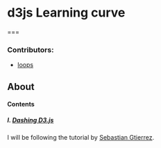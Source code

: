 # d3js Learning curve

===

### Contributors:

* [loops](https://bitbucket.org/loops2050/)

## About

#### Contents

##### I. [Dashing D3.js](https://www.dashingd3js.com/table-of-contents) #####
 I will be following the tutorial by [Sebastian Gtierrez](https://github.com/sebg).


